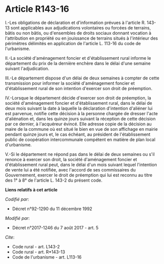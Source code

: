 # Article R143-16

I.-Les obligations de déclaration et d'information prévues à l'article R. 143-13 sont applicables aux adjudications
volontaires ou forcées de terrains, bâtis ou non bâtis, ou d'ensembles de droits sociaux donnant vocation à l'attribution en
propriété ou en jouissance de terrains situés à l'intérieur des périmètres délimités en application de l'article L. 113-16 du
code de l'urbanisme.

II.-La société d'aménagement foncier et d'établissement rural informe le département du prix de la dernière enchère dans le
délai d'une semaine suivant l'adjudication.

III.-Le département dispose d'un délai de deux semaines à compter de cette transmission pour informer la société
d'aménagement foncier et d'établissement rural de son intention d'exercer son droit de préemption.

IV.-Lorsque le département décide d'exercer son droit de préemption, la société d'aménagement foncier et d'établissement
rural, dans le délai de deux mois suivant la date à laquelle la déclaration d'intention d'aliéner lui est parvenue, notifie
cette décision à la personne chargée de dresser l'acte d'aliénation et, dans les quinze jours suivant la réception de cette
décision par ce dernier, à l'acquéreur évincé. Elle adresse copie de la décision au maire de la commune où est situé le bien
en vue de son affichage en mairie pendant quinze jours et, le cas échéant, au président de l'établissement public de
coopération intercommunale compétent en matière de plan local d'urbanisme.

V.-Si le département ne répond pas dans le délai de deux semaines ou s'il renonce à exercer son droit, la société
d'aménagement foncier et d'établissement rural peut, dans le délai d'un mois suivant lequel l'intention de vente lui a été
notifiée, avec l'accord de ses commissaires du Gouvernement, exercer le droit de préemption qui lui est reconnu au titre des
1° à 8° de l'article L. 143-2 du présent code.

**Liens relatifs à cet article**

_Codifié par_:

  - Décret n°92-1290 du 11 décembre 1992

_Modifié par_:

  - Décret n°2017-1246 du 7 août 2017 - art. 5

_Cite_:

  - Code rural - art. L143-2
  - Code rural - art. R*143-13
  - Code de l'urbanisme - art. L113-16
